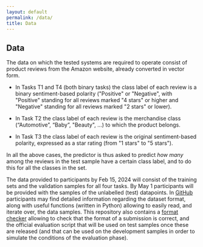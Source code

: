 ```yaml
---
layout: default
permalink: /data/
title: Data
---
```


## Data

<!-- BEGIN COMMENTED BLOCK
The dataset **is now public** and accessible via [Zenodo](https://doi.org/10.5281/zenodo.5734464)!
END COMMENTED BLOCK -->

The data on which the tested systems are required to operate consist of product reviews from the Amazon website, already converted in vector form. 

* In Tasks T1 and T4 (both binary tasks) the class label of each review is a binary sentiment-based polarity ("Positive" or "Negative", with "Positive" standing for all reviews marked "4 stars" or higher and "Negative" standing for all reviews marked "2 stars" or lower).

* In Task T2 the class label of each review is the merchandise class (“Automotive”, “Baby”, "Beauty", ...) to which the product belongs.

* In Task T3 the class label of each review is the original sentiment-based polarity, expressed as a star rating (from "1 stars" to "5 stars").

In all the above cases, the predictor is thus asked to predict *how many* among the reviews in the test sample have a certain class label, and to do this for all the classes in the set.

The data provided to participants by Feb 15, 2024 will consist of the training sets and the validation samples for all four tasks. By May 1 participants will be provided with the samples of the unlabelled (test) datapoints. 
In [GitHub](https://github.com/HLT-ISTI/LeQua2024_scripts) participants may find detailed information regarding the dataset format, along with useful functions (written in Python) allowing to easily read, and iterate over, the data samples. This repository also contains a [format checker](https://github.com/HLT-ISTI/LeQua2024_scripts/blob/main/format_checker.py) allowing to check that the format of a submission is correct, and the official evaluation script that will be used on test samples once these are released (and that can be used on the development samples in order to simulate the conditions of the evaluation phase).
